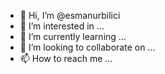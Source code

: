 - 👋 Hi, I’m @esmanurbilici
- 👀 I’m interested in ...
- 🌱 I’m currently learning ...
- 💞️ I’m looking to collaborate on ...
- 📫 How to reach me ...

<!---
esmanurbilici/esmanurbilici is a ✨ special ✨ repository because its `README.md` (this file) appears on your GitHub profile.
You can click the Preview link to take a look at your changes.
--->
